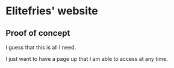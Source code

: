 <h1>Elitefries' website</h1>
<h2>Proof of concept</h2>
<p>I guess that this is all I need.</p>
<p>I just want to have a page up that I am able to access at any time.</p>
